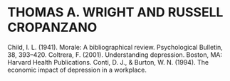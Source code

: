 # THOMAS A. WRIGHT AND RUSSELL CROPANZANO

Child, I. L. (1941). Morale: A bibliographical review. Psychological Bulletin, 38, 393–420. Coltrera, F. (2001). Understanding depression. Boston, MA: Harvard Health Publications. Conti, D. J., & Burton, W. N. (1994). The economic impact of depression in a workplace.